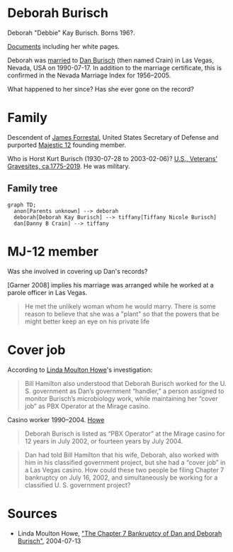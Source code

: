 # Deborah Burisch

Deborah "Debbie" Kay Burisch. Borns 196?.

[Documents](./burisch_deborah/) including her white pages.

Deborah was [married](burisch_deborah/burisch_marriage_certificate_1990.jpg) to [Dan Burisch](burisch_dan.md) (then named Crain) in Las Vegas, Nevada, USA on 1990-07-17. In addition to the marriage certificate, this is confirmed in the Nevada Marriage Index for 1956&ndash;2005.

What happened to her since? Has she ever gone on the record?

# Family

Descendent of [James Forrestal](forrestal_james.md), United States Secretary of Defense and purported [Majestic 12](../organisations/mj12.md) founding member.

Who is Horst Kurt Burisch (1930-07-28 to 2003-02-06)? [U.S., Veterans' Gravesites, ca.1775-2019](https://www.findagrave.com/memorial/36464281/horst-k-burisch). He was military.

## Family tree

```mermaid
graph TD;
  anon[Parents unknown] --> deborah
  deborah[Deborah Kay Burisch] --> tiffany[Tiffany Nicole Burisch]
  dan[Danny B Crain] --> tiffany
```

# MJ-12 member

Was she involved in covering up Dan's records?

[Garner 2008] implies his marriage was arranged while he worked at a parole officer in Las Vegas.

> He met the unlikely woman whom he would marry. There is
some reason to believe that she was a "plant" so that the powers that be might
better keep an eye on his private life

# Cover job

According to [Linda Moulton Howe](https://www.earthfiles.com/2004/07/13/the-chapter-7-bankruptcy-of-dan-and-deborah-burisch/)'s investigation:

> Bill Hamilton also understood that Deborah Burisch worked for the U. S. government as Dan’s government “handler,” a person assigned to monitor Burisch’s microbiology work, while maintaining her “cover job” as PBX Operator at the Mirage casino.

Casino worker 1990&ndash;2004. [Howe](https://www.earthfiles.com/2004/07/13/the-chapter-7-bankruptcy-of-dan-and-deborah-burisch/)

>  Deborah Burisch is listed as “PBX Operator” at the Mirage casino for 12 years in July 2002, or fourteen years by July 2004.

> Dan had told Bill Hamilton that his wife, Deborah, also worked with him in his classified government project, but she had a “cover job” in a Las Vegas casino.
> How could these two people be filing Chapter 7 bankruptcy on July 16, 2002, and simultaneously be working for a classified U. S. government project?

# Sources

- Linda Moulton Howe, ["The Chapter 7 Bankruptcy of Dan and Deborah Burisch"](https://www.earthfiles.com/2004/07/13/the-chapter-7-bankruptcy-of-dan-and-deborah-burisch/), 2004-07-13
